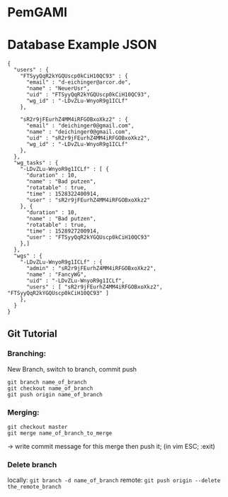 # PemGAMI


# Database Example JSON
```
{
  "users" : {
    "FTSyyQqR2kYGQUscp0kCiH10QC93" : {
      "email" : "d-eichinger@arcor.de",
      "name" : "NeuerUsr",
      "uid" : "FTSyyQqR2kYGQUscp0kCiH10QC93",
      "wg_id" : "-LDvZLu-WnyoR9g1ICLf"
    },
  
    "sR2r9jFEurhZ4MM4iRFGOBxoXkz2" : {
      "email" : "deichinger0@gmail.com",
      "name" : "deichinger0@gmail.com",
      "uid" : "sR2r9jFEurhZ4MM4iRFGOBxoXkz2",
      "wg_id" : "-LDvZLu-WnyoR9g1ICLf"
    },
  },
  "wg_tasks" : {
    "-LDvZLu-WnyoR9g1ICLf" : [ {
      "duration" : 10,
      "name" : "Bad putzen",
      "rotatable" : true,
      "time" : 1528322400914,
      "user" : "sR2r9jFEurhZ4MM4iRFGOBxoXkz2"
    }, {
      "duration" : 10,
      "name" : "Bad putzen",
      "rotatable" : true,
      "time" : 1528927200914,
      "user" : "FTSyyQqR2kYGQUscp0kCiH10QC93"
    },]
  },
  "wgs" : {
    "-LDvZLu-WnyoR9g1ICLf" : {
      "admin" : "sR2r9jFEurhZ4MM4iRFGOBxoXkz2",
      "name" : "FancyWG",
      "uid" : "-LDvZLu-WnyoR9g1ICLf",
      "users" : [ "sR2r9jFEurhZ4MM4iRFGOBxoXkz2", "FTSyyQqR2kYGQUscp0kCiH10QC93" ]
    },
  }
}
```





## Git Tutorial

### Branching:
New Branch, switch to branch, commit push
```
git branch name_of_branch 
git checkout name_of_branch
git push origin name_of_branch
```

### Merging:
```
git checkout master
git merge name_of_branch_to_merge
```
-> write commit message for this merge then push it; (in vim ESC; :exit)

### Delete branch

locally: `git branch -d name_of_branch`
remote: `git push origin --delete the_remote_branch`



